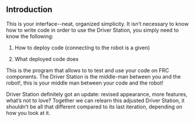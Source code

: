 ## Introduction
This is your interface--neat, organized simplicity. It isn’t necessary to know how to write code in order to use the Driver Station, you simply need to know the following:

1. How to deploy code (connecting to the robot is a given)

2. What deployed code does

This is the program that allows to to test and use your code on FRC components. The Driver Station is the middle-man between you and the robot!, this is your middle man between your code and the robot!

Driver Station definitely got an update: revised appearance, more features, what’s not to love? Together we can relearn this adjusted Driver Station, it shouldn’t be all that different compared to its last iteration, depending on how you look at it.
